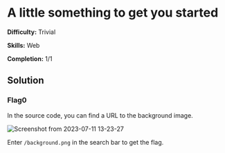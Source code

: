 # A little something to get you started

**Difficulty:** Trivial

**Skills:** Web

**Completion:** 1/1


## Solution 

### Flag0

In the source code, you can find a URL to the background image. 

![Screenshot from 2023-07-11 13-23-27](https://github.com/HelsNetwork/CTF-writeups/assets/87879515/cbb5a558-4242-4fdb-805d-287baa9ccfa8)

Enter `/background.png` in the search bar to get the flag.

